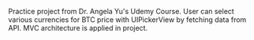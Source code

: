 Practice project from Dr. Angela Yu's Udemy Course. User can select various currencies for BTC price with UIPickerView by fetching data from API. MVC architecture is applied in project.
